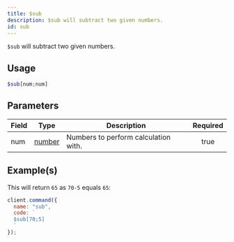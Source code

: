 ```yaml
---
title: $sub
description: $sub will subtract two given numbers.
id: sub
---
```


`$sub` will subtract two given numbers.

## Usage

```php
$sub[num;num]
```

## Parameters

| Field | Type                                                                                              | Description                          | Required |
| ----- | ------------------------------------------------------------------------------------------------- | ------------------------------------ | :------: |
| num   | [number](https://developer.mozilla.org/en-US/docs/Web/JavaScript/Reference/Global_Objects/Number) | Numbers to perform calculation with. |   true   |

## Example(s)

This will return `65` as `70-5` equals `65`:

```javascript
client.command({
  name: "sub",
  code: `
  $sub[70;5]
  `
});
```

